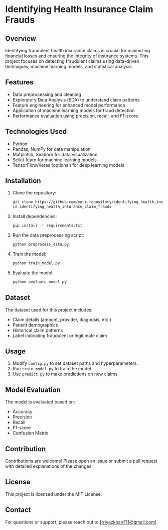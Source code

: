 # Identifying Health Insurance Claim Frauds

## Overview
Identifying fraudulent health insurance claims is crucial for minimizing financial losses and ensuring the integrity of insurance systems. This project focuses on detecting fraudulent claims using data-driven techniques, machine learning models, and statistical analysis.

## Features
- Data preprocessing and cleaning
- Exploratory Data Analysis (EDA) to understand claim patterns
- Feature engineering for enhanced model performance
- Application of machine learning models for fraud detection
- Performance evaluation using precision, recall, and F1-score

## Technologies Used
- Python
- Pandas, NumPy for data manipulation
- Matplotlib, Seaborn for data visualization
- Scikit-learn for machine learning models
- TensorFlow/Keras (optional) for deep learning models

## Installation
1. Clone the repository:
   ```sh
   git clone https://github.com/your-repository/identifying_health_insurance_claim_frauds.git
   cd identifying_health_insurance_claim_frauds
   ```
2. Install dependencies:
   ```sh
   pip install -r requirements.txt
   ```
3. Run the data preprocessing script:
   ```sh
   python preprocess_data.py
   ```
4. Train the model:
   ```sh
   python train_model.py
   ```
5. Evaluate the model:
   ```sh
   python evaluate_model.py
   ```

## Dataset
The dataset used for this project includes:
- Claim details (amount, provider, diagnosis, etc.)
- Patient demographics
- Historical claim patterns
- Label indicating fraudulent or legitimate claim

## Usage
1. Modify `config.py` to set dataset paths and hyperparameters.
2. Run `train_model.py` to train the model.
3. Use `predict.py` to make predictions on new claims.

## Model Evaluation
The model is evaluated based on:
- Accuracy
- Precision
- Recall
- F1-score
- Confusion Matrix

## Contribution
Contributions are welcome! Please open an issue or submit a pull request with detailed explanations of the changes.

## License
This project is licensed under the MIT License. 

## Contact
For questions or support, please reach out to [rriyazkhan711@gmail.com]
